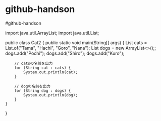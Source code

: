 # github-handson
#github-handson

import java.util.ArrayList;
import java.util.List;

public class Cat2 {
    public static void main(String[] args) {
        List<String> cats = List.of("Tama", "Hachi", "Goro", "Nana");
        List<String> dogs = new ArrayList<>();;
        dogs.add("Pochi");
        dogs.add("Shiro");
        dogs.add("Kuro");

        // catsの名前を出力
        for (String cat : cats) {
            System.out.println(cat);
        }

        // dogの名前を出力
        for (String dog : dogs) {
            System.out.println(dog);
        }
    }
}
